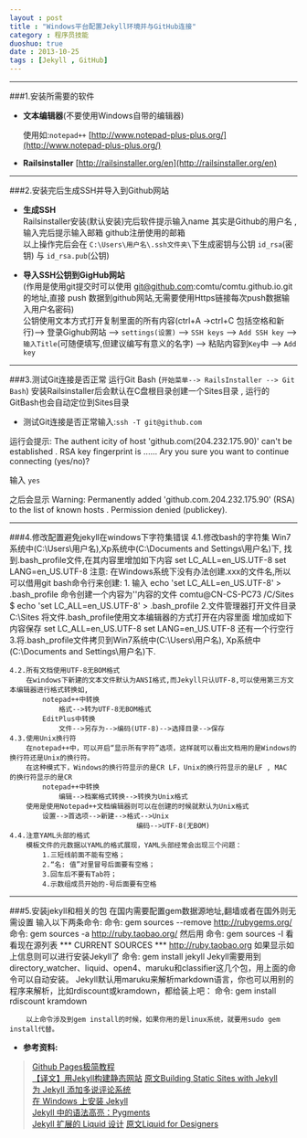 ```yaml
---
layout : post
title : "Windows平台配置Jekyll环境并与GitHub连接"
category : 程序员技能
duoshuo: true
date : 2013-10-25
tags : [Jekyll , GitHub]
---
```


******

###1.安装所需要的软件<br />
* **文本编辑器**(不要使用Windows自带的编辑器) 

	使用如:`notepad++` [http://www.notepad-plus-plus.org/](http://www.notepad-plus-plus.org/)<br />
* **Railsinstaller**    [http://railsinstaller.org/en](http://railsinstaller.org/en)

<!-- more -->

******

###2.安装完后生成SSH并导入到Github网站
* **生成SSH**<br />
	Railsinstaller安装(默认安装)完后软件提示输入name 其实是Github的用户名 , 输入完后提示输入邮箱 github注册使用的邮箱<br />
	以上操作完后会在 `C:\Users\用户名\.ssh文件夹\`下生成密钥与公钥 `id_rsa`(密钥) 与 `id_rsa.pub`(公钥) 

* **导入SSH公钥到GigHub网站** <br />
	(作用是使用git提交时可以使用 git@github.com:comtu/comtu.github.io.git 的地址,直接 push 数据到github网站,无需要使用Https链接每次push数据输入用户名密码)<br />
	公钥使用文本方式打开复制里面的所有内容(ctrl+A ->ctrl+C 包括空格和新行)--> 登录Gighub网站 --> `settings(设置)` --> `SSH keys` --> `Add SSH key` --> `输入Title`(可随便填写,但建议编写有意义的名字) --> 粘贴内容到`Key`中 --> `Add key`

******

###3.测试Git连接是否正常
运行Git Bash (`开始菜单--> RailsInstaller --> Git Bash`) 安装Railsinstaller后会默认在C盘根目录创建一个Sites目录 , 运行的GitBash也会自动定位到Sites目录

* 测试Git连接是否正常输入:`ssh -T git@github.com`

运行会提示:
	The authent icity of host 'github.com(204.232.175.90)' can't be established . 
	RSA key fingerprint is ......
	Ary you sure you want to continue connecting (yes/no)? 

输入 
	`yes`

之后会显示
	Warning: Permanently added 'github.com.204.232.175.90' (RSA) to the list of known hosts . 
	Permission denied (publickey).

******

###4.修改配置避免jekyll在windows下字符集错误
	4.1.修改bash的字符集
		Win7系统中(C:\Users\用户名),Xp系统中(C:\Documents and Settings\用户名)下,
		找到.bash_profile文件,在其内容里增加如下内容
			set LC_ALL=en_US.UTF-8
			set LANG=en_US.UTF-8
		注意:
			在Windows系统下没有办法创建.xxx的文件名,所以可以借用git bash命令行来创建:
			1. 输入 echo 'set LC_ALL=en_US.UTF-8' > .bash_profile 命令创建一个内容为''内容的文件
				comtu@CN-CS-PC73 /C/Sites
				$ echo 'set LC_ALL=en_US.UTF-8' > .bash_profile
			2.文件管理器打开文件目录C:\Sites 将文件.bash_profile使用文本编辑器的方式打开在内容里面
			增加成如下内容保存
				set LC_ALL=en_US.UTF-8
				set LANG=en_US.UTF-8
				还有一个行空行
			3.将.bash_profile文件拷贝到Win7系统中(C:\Users\用户名),
			Xp系统中(C:\Documents and Settings\用户名)下.

	4.2.所有文档使用UTF-8无BOM格式
		在windows下新建的文本文件默认为ANSI格式,而Jekyll只认UTF-8,可以使用第三方文本编辑器进行格式转换如,
			notepad++中转换
				格式-->转为UTF-8无BOM格式
			EditPlus中转换
				文件-->另存为-->编码(UTF-8)-->选择目录-->保存
	4.3.使用Unix换行符
		在notepad++中，可以开启“显示所有字符”选项，这样就可以看出文档用的是Windows的换行符还是Unix的换行符。
		在这种模式下，Windows的换行符显示的是CR LF，Unix的换行符显示的是LF , MAC 的换行符显示的是CR
			notepad++中转换
				编辑-->档案格式转换-->转换为Unix格式
		使用是使用Notepad++文档编辑器则可以在创建的时候就默认为Unix格式
			设置-->首选项-->新建-->格式-->Unix
			                       编码-->UTF-8(无BOM)
	4.4.注意YAML头部的格式
		模板文件的元数据以YAML的格式展现，YAML头部经常会出现三个问题：
			1.三短线前面不能有空格；
			2.“名: 值”对里冒号后面要有空格；
			3.回车后不要有Tab符；
			4.示数组成员开始的-号后面要有空格
	
******

###5.安装jekyll和相关的包
	在国内需要配置gem数据源地址,翻墙或者在国外则无需设置
		输入以下两条命令:
			命令: gem sources --remove http://rubygems.org/
			命令: gem sources -a http://ruby.taobao.org/
		然后用 命令: gem sources -l 看看现在源列表
			*** CURRENT SOURCES ***
			http://ruby.taobao.org
		如果显示如上信息则可以进行安装Jekyll了 
			命令: gem install jekyll
		Jekyll需要用到directory_watcher、liquid、open4、maruku和classifier这几个包，用上面的命令可以自动安装。
		Jekyll默认用maruku来解析markdown语言，你也可以用别的程序来解析，比如rdiscount或kramdown，都给装上吧：
			命令: gem install rdiscount kramdown

		以上命令涉及到gem install的时候，如果你用的是linux系统，就要用sudo gem install代替。


* **参考资料:**

> [Github Pages极简教程](http://yanping.me/cn/blog/2012/03/18/github-pages-step-by-step/)  
> [【译文】用Jekyll构建静态网站](http://yanping.me/cn/blog/2011/12/15/building-static-sites-with-jekyll/) [原文Building Static Sites with Jekyll](http://code.tutsplus.com/tutorials/building-static-sites-with-jekyll--net-22211)  
> [为 Jekyll 添加多说评论系统](http://havee.me/internet/2013-07/add-duoshuo-commemt-system-into-jekyll.html)  
> [在 Windows 上安装 Jekyll](http://cn.yizeng.me/2013/05/10/setup-jekyll-on-windows/#troubleshooting)  
> [Jekyll 中的语法高亮：Pygments](http://comtu.github.io/blog/2014/10/18/support-pygments-in-Jekyll.html)  
> [Jekyll 扩展的 Liquid 设计](http://havee.me/internet/2013-11/jekyll-liquid-designers.html)  [原文Liquid for Designers](https://github.com/shopify/liquid/wiki/liquid-for-designers)  

